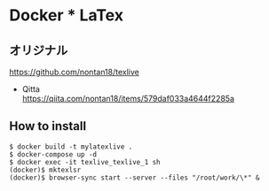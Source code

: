 # Docker \* LaTex

## オリジナル
https://github.com/nontan18/texlive

* Qitta  
https://qiita.com/nontan18/items/579daf033a4644f2285a

## How to install

```shell
$ docker build -t mylatexlive .
$ docker-compose up -d
$ docker exec -it texlive_texlive_1 sh
(docker)$ mktexlsr
(docker)$ browser-sync start --server --files "/root/work/\*" &
```
